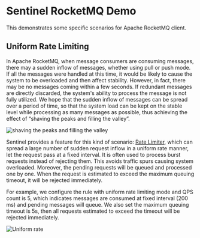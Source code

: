 # Sentinel RocketMQ Demo

This demonstrates some specific scenarios for Apache RocketMQ client.

## Uniform Rate Limiting

In Apache RocketMQ, when message consumers are consuming messages, there may a sudden inflow of messages, whether using pull or push mode. If all the messages were handled at this time, it would be likely to cause the system to be overloaded and then affect stability. However, in fact, there may be no messages coming within a few seconds. If redundant messages are directly discarded, the system's ability to process the message is not fully utilized. We hope that the sudden inflow of messages can be spread over a period of time, so that the system load can be kept on the stable level while processing as many messages as possible, thus achieving the effect of “shaving the peaks and filling the valley”.

![shaving the peaks and filling the valley](https://github.com/alibaba/Sentinel/wiki/image/mq-traffic-peak-clipping-en.png)

Sentinel provides a feature for this kind of scenario: [Rate Limiter](https://github.com/alibaba/Sentinel/wiki/Flow-Shaping:-Pace-Limiter), which can spread a large number of sudden request inflow in a uniform rate manner, let the request pass at a fixed interval. It is often used to process burst requests instead of rejecting them. This avoids traffic spurs causing system overloaded. Moreover, the pending requests will be queued and processed one by one. When the request is estimated to exceed the maximum queuing timeout, it will be rejected immediately.

For example, we configure the rule with uniform rate limiting mode and QPS count is 5, which indicates messages are consumed at fixed interval (200 ms) and pending messages will queue. We also set the maximum queuing timeout is 5s, then all requests estimated to exceed the timeout will be rejected immediately.

![Uniform rate](https://github.com/alibaba/Sentinel/wiki/image/uniform-speed-queue.png)